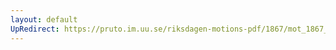 ```yaml
---
layout: default
UpRedirect: https://pruto.im.uu.se/riksdagen-motions-pdf/1867/mot_1867__ak__210/mot_1867__ak__210-001.pdf
---
```

